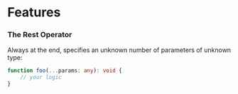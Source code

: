 # Features

### The Rest Operator
Always at the end, specifies an unknown number of parameters of unknown type:
```typescript
function foo(...params: any): void {
    // your logic
}
```
